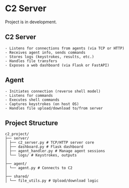 # C2 Server

Project is in development.

## C2 Server

    - Listens for connections from agents (via TCP or HTTP)
    - Receives agent info, sends commands
    - Stores logs (keystrokes, results, etc.)
    - Handles file transfers
    - Exposes a web dashboard (via Flask or FastAPI)

## Agent

    - Initiates connection (reverse shell model)
    - Listens for commands
    - Executes shell commands
    - Captures keystrokes (on host OS)
    - Handles file upload/download to/from server

## Project Structure

```
c2_project/
├── server/
│ ├── c2_server.py # TCP/HTTP server core
│ ├── dashboard.py # Flask dashboard
│ ├── agent_handler.py # Manage agent sessions
│ └── logs/ # Keystrokes, outputs
│
├── agent/
│ └── agent.py # Connects to C2
│
├── shared/
│ └── file_utils.py # Upload/download logic
```
